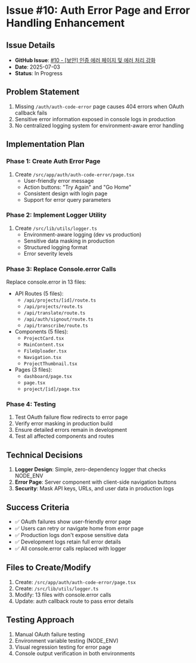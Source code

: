 # Issue #10: Auth Error Page and Error Handling Enhancement

## Issue Details
- **GitHub Issue**: [#10 - [보안] 인증 에러 페이지 및 에러 처리 강화](https://github.com/cartmantft/sub-translate/issues/10)
- **Date**: 2025-07-03
- **Status**: In Progress

## Problem Statement
1. Missing `/auth/auth-code-error` page causes 404 errors when OAuth callback fails
2. Sensitive error information exposed in console logs in production
3. No centralized logging system for environment-aware error handling

## Implementation Plan

### Phase 1: Create Auth Error Page
1. Create `/src/app/auth/auth-code-error/page.tsx`
   - User-friendly error message
   - Action buttons: "Try Again" and "Go Home"
   - Consistent design with login page
   - Support for error query parameters

### Phase 2: Implement Logger Utility
1. Create `/src/lib/utils/logger.ts`
   - Environment-aware logging (dev vs production)
   - Sensitive data masking in production
   - Structured logging format
   - Error severity levels

### Phase 3: Replace Console.error Calls
Replace console.error in 13 files:
- API Routes (5 files):
  - `/api/projects/[id]/route.ts`
  - `/api/projects/route.ts`
  - `/api/translate/route.ts`
  - `/api/auth/signout/route.ts`
  - `/api/transcribe/route.ts`
- Components (5 files):
  - `ProjectCard.tsx`
  - `MainContent.tsx`
  - `FileUploader.tsx`
  - `Navigation.tsx`
  - `ProjectThumbnail.tsx`
- Pages (3 files):
  - `dashboard/page.tsx`
  - `page.tsx`
  - `project/[id]/page.tsx`

### Phase 4: Testing
1. Test OAuth failure flow redirects to error page
2. Verify error masking in production build
3. Ensure detailed errors remain in development
4. Test all affected components and routes

## Technical Decisions
1. **Logger Design**: Simple, zero-dependency logger that checks NODE_ENV
2. **Error Page**: Server component with client-side navigation buttons
3. **Security**: Mask API keys, URLs, and user data in production logs

## Success Criteria
- ✅ OAuth failures show user-friendly error page
- ✅ Users can retry or navigate home from error page
- ✅ Production logs don't expose sensitive data
- ✅ Development logs retain full error details
- ✅ All console.error calls replaced with logger

## Files to Create/Modify
1. Create: `/src/app/auth/auth-code-error/page.tsx`
2. Create: `/src/lib/utils/logger.ts`
3. Modify: 13 files with console.error calls
4. Update: auth callback route to pass error details

## Testing Approach
1. Manual OAuth failure testing
2. Environment variable testing (NODE_ENV)
3. Visual regression testing for error page
4. Console output verification in both environments